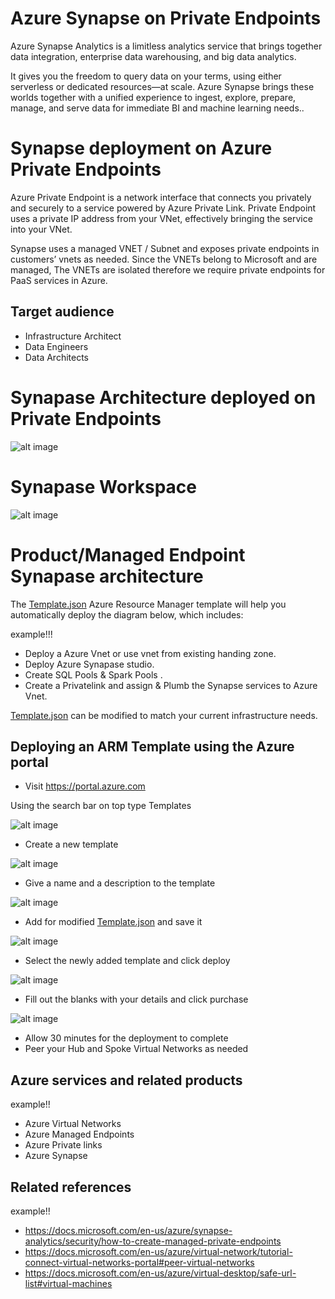 
# Azure Synapse on Private Endpoints

Azure Synapse Analytics is a limitless analytics service that brings together data integration, enterprise data warehousing, and big data analytics. 

It gives you the freedom to query data on your terms, using either serverless or dedicated resources—at scale. Azure Synapse brings these worlds together with a unified experience to ingest, explore, prepare, manage, and serve data for immediate BI and machine learning needs..

# Synapse deployment on Azure Private Endpoints 

Azure Private Endpoint is a network interface that connects you privately and securely to a service powered by Azure Private Link. Private Endpoint uses a private IP address from your VNet, effectively bringing the service into your VNet. 

Synapse uses a managed VNET / Subnet and exposes private endpoints in customers’ vnets as needed. Since the VNETs belong to Microsoft and are managed, The VNETs are isolated therefore we require private endpoints for PaaS services in Azure.


## Target audience

- Infrastructure Architect
- Data Engineers
- Data Architects

# Synapase Architecture deployed on Private Endpoints
![alt image](https://github.com/kamaddal/Managed-Synapse_deployment/blob/main/azure-synapse-detailed-diagram.png?raw=true)

# Synapase Workspace
![alt image](https://github.com/kamaddal/Managed-Synapse_deployment/blob/main/synapse-workspace.png?raw=true)

# Product/Managed Endpoint Synapase architecture

The [Template.json](Template.json) Azure Resource Manager template will help you automatically deploy the diagram below, which includes:

example!!!

- Deploy a Azure Vnet or use vnet from existing handing zone.
- Deploy Azure Synapase studio.
- Create SQL Pools & Spark Pools .
- Create a Privatelink and assign & Plumb the Synapse services to Azure Vnet.



[Template.json](Template.json) can be modified to match your current infrastructure needs.

## Deploying an ARM Template using the Azure portal

- Visit https://portal.azure.com

Using the search bar on top type Templates

![alt image](https://github.com/DavidArayaSanabria/AVDLandingZone/blob/0c27bbe224b6c1e408883e4fd22b992d503549fd/Search.png?raw=true)

- Create a new template

![alt image](https://github.com/DavidArayaSanabria/AVDLandingZone/blob/8bd3fb167da7f7c76eb01954d73f1ce6948a9a41/create.png?raw=true)

- Give a name and a description to the template

![alt image](https://github.com/kamaddal/Managed-Synapse_deployment/blob/main/Description.PNG?raw=true)

- Add for modified [Template.json](Template.json) and save it

![alt image](https://github.com/kamaddal/Managed-Synapse_deployment/blob/main/template_code.PNG?raw=true)

- Select the newly added template and click deploy

![alt image](https://github.com/kamaddal/Managed-Synapse_deployment/blob/main/deploy.PNG?raw=true)

- Fill out the blanks with your details and click purchase

![alt image](https://github.com/kamaddal/Managed-Synapse_deployment/blob/main/purchase.PNG?raw=true)

- Allow 30 minutes for the deployment to complete
- Peer your Hub and Spoke Virtual Networks as needed

## Azure services and related products

example!!
- Azure Virtual Networks
- Azure Managed Endpoints
- Azure Private links
- Azure Synapse

## Related references
example!!
- https://docs.microsoft.com/en-us/azure/synapse-analytics/security/how-to-create-managed-private-endpoints
- https://docs.microsoft.com/en-us/azure/virtual-network/tutorial-connect-virtual-networks-portal#peer-virtual-networks
- https://docs.microsoft.com/en-us/azure/virtual-desktop/safe-url-list#virtual-machines



